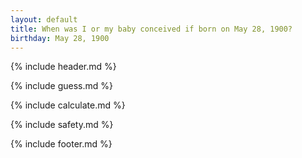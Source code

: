```yaml
---
layout: default
title: When was I or my baby conceived if born on May 28, 1900?
birthday: May 28, 1900
---
```


{% include header.md %}

{% include guess.md %}

{% include calculate.md %}

{% include safety.md %}

{% include footer.md %}



